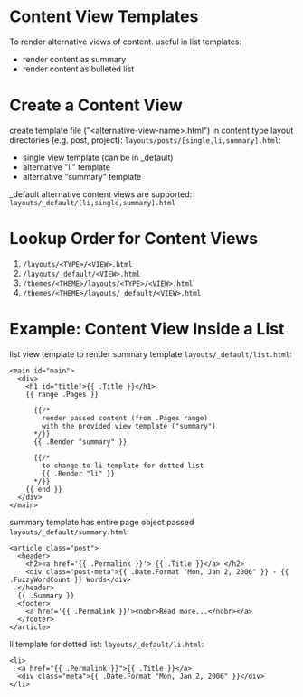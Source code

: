 # Content View Templates

To render alternative views of content.
useful in list templates:
- render content as summary
- render content as bulleted list


# Create a Content View

create template file ("\<alternative-view-name>.html")
in content type layout directories (e.g. post, project):
`layouts/posts/[single,li,summary].html`:
- single view template (can be in \_default)
- alternative "li" template
- alternative "summary" template

\_default alternative content views are supported:
`layouts/_default/[li,single,summary].html`


# Lookup Order for Content Views

1. `/layouts/<TYPE>/<VIEW>.html`
2. `/layouts/_default/<VIEW>.html`
3. `/themes/<THEME>/layouts/<TYPE>/<VIEW>.html`
4. `/themes/<THEME>/layouts/_default/<VIEW>.html`


# Example: Content View Inside a List

list view template to render summary template
`layouts/_default/list.html`:
```hugo
<main id="main">
  <div>
    <h1 id="title">{{ .Title }}</h1>
    {{ range .Pages }}

      {{/*
        render passed content (from .Pages range)
        with the provided view template ("summary")
      */}}
      {{ .Render "summary" }}

      {{/*
        to change to li template for dotted list
        {{ .Render "li" }}
      */}}
    {{ end }}
  </div>
</main>
```

summary template has entire page object passed
`layouts/_default/summary.html`:
```hugo
<article class="post">
  <header>
    <h2><a href='{{ .Permalink }}'> {{ .Title }}</a> </h2>
    <div class="post-meta">{{ .Date.Format "Mon, Jan 2, 2006" }} - {{ .FuzzyWordCount }} Words</div>
  </header>
  {{ .Summary }}
  <footer>
    <a href='{{ .Permalink }}'><nobr>Read more...</nobr></a>
  </footer>
</article>
```

li template for dotted list:
`layouts/_default/li.html`:
```hugo
<li>
  <a href="{{ .Permalink }}">{{ .Title }}</a>
  <div class="meta">{{ .Date.Format "Mon, Jan 2, 2006" }}</div>
</li>
```

